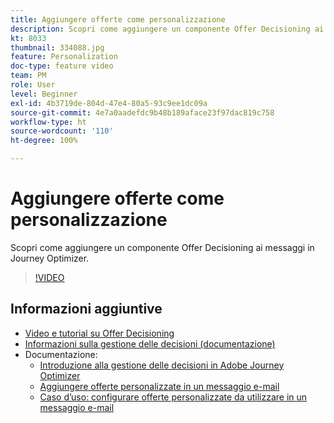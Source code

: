 ```yaml
---
title: Aggiungere offerte come personalizzazione
description: Scopri come aggiungere un componente Offer Decisioning ai messaggi in Journey Optimizer.
kt: 8033
thumbnail: 334088.jpg
feature: Personalization
doc-type: feature video
team: PM
role: User
level: Beginner
exl-id: 4b3719de-804d-47e4-80a5-93c9ee1dc09a
source-git-commit: 4e7a0aadefdc9b48b189aface23f97dac819c758
workflow-type: ht
source-wordcount: '110'
ht-degree: 100%

---
```


# Aggiungere offerte come personalizzazione

Scopri come aggiungere un componente Offer Decisioning ai messaggi in Journey Optimizer.

>[!VIDEO](https://video.tv.adobe.com/v/334088?quality=12)

## Informazioni aggiuntive

* [Video e tutorial su Offer Decisioning](https://experienceleague.adobe.com/docs/offer-decisioning-learn/tutorials/overview.html?lang=it)
* [Informazioni sulla gestione delle decisioni (documentazione)](https://experienceleague.adobe.com/docs/journey-optimizer/using/offer-decisioniong/get-started/starting-offer-decisioning.html?lang=it)
* Documentazione:
   * [Introduzione alla gestione delle decisioni in Adobe Journey Optimizer](https://experienceleague.adobe.com/docs/journey-optimizer/using/offer-decisioniong/get-started/starting-offer-decisioning.html?lang=it)
   * [Aggiungere offerte personalizzate in un messaggio e-mail](https://experienceleague.adobe.com/docs/journey-optimizer/using/personalization/deliver-personalized-offers.html?lang=it)
   * [Caso d’uso: configurare offerte personalizzate da utilizzare in un messaggio e-mail](https://experienceleague.adobe.com/docs/journey-optimizer/using/offer-decisioniong/get-started/offers-e2e.html?lang=it)
